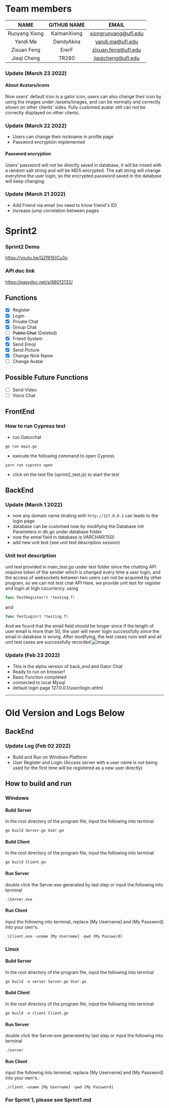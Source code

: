 # Team members
|  NAME   | GITHUB NAME  | EMAIL |
|  :----:  | :----:  | :----:  |
| Ruoyang Xiong  | KalmanXiong | xiongruoyang@ufl.edu |
| Yandi Ma  | DandyAkira | yandi.ma@ufl.edu |
| Zixuan Feng  | ErerF | zixuan.feng@ufl.edu |
| Jiaqi Cheng  | TR280 | jiaqicheng@ufl.edu |

### Update (March 23 2022)
#### About Avatars/icons
Now users' default icon is a gator icon, users can also change their icon by using the images under /assets/images, and can be normally and correctly shown on other clients' sides. Fully customed avatar still can not be correctly displayed on other clients.

### Update (March 22 2022)

 - Users can change their nickname in profile page
 - Password encryption implemented

#### Password encryption
Users' password will not be directly saved in database, it will be mixed with a random salt string and will be MD5 encrypted. The salt string will change everytime the user login, so the encrypted password saved in the database will keep changing.

### Update (March 21 2022)

 - Add Friend via email (no need to know friend's ID)
 - Increase jump correlation between pages

# Sprint2

### Sprint2 Demo

https://youtu.be/QZf61EtCu3o

### API doc link

 https://easydoc.net/s/88012132/

## Functions

- [x] Register
- [x] Login
- [x] Private Chat
- [x] Group Chat
- [ ] ~~Public Chat~~    (Deleted)
- [x] Friend System
- [x] Send Emoji
- [x] Send Picture
- [x] Change Nick Name
- [ ] Change Avatar

## Possible Future Functions

- [ ] Send Video
- [ ] Voice Chat

## FrontEnd

### How to run Cypress test
- run Gatorchat
```
go run main.go
```
- execute the following command to open Cypress
```
yarn run cypress open
```
- click on the test file (sprint2_test.js) to start the test

## BackEnd

### Update (March 1 2022)

 - now any domain name strating with `http://127.0.0.1` can leads to the login page
 - database can be customed now by modifying the Database Init Parameters in db.go under database folder
 - now the emial field in database is VARCHAR(150)
 - add new unit test (see unit test description session)

### Unit test description

unit test provided in main_test.go under test folder
since the chatting API requires token of the sender which is changed every time a user login, and the access of websockets between two users can not be acquired by other program, so we can not test chat API
Here, we provide unit test for register and login at high cocurrency. using

```go
func TestRegister(t *testing.T)
```

and

```go
func TestLogin(t *testing.T)
```

And we found that the email field should be longer since if the length of user email is more than 50, the user will never login successfully since the email in database is wrong.
After modifying, the test cases runs well and all unit test cases are successfully recorded
![image](https://user-images.githubusercontent.com/54897058/156042417-69a0af7e-2fb9-4f64-8ca0-244d0a304c5a.png)


### Update (Feb 23 2022)

 - This is the alpha version of back_end and Gator Chat
 - Ready to run on browser!
 - Basic Function completed
 - connected to local Mysql
 - default login page 127.0.0.1/user/login.shtml

------------------------------------------------------

# Old Version and Logs Below

## BackEnd

### Update Log (Feb 02 2022)

 - Build and Run on Windows Platform
 - User Register and Login (Access server with a user name is not being used for the first time will be registered as a new user directly)

## How to build and run

### Windows

#### Build Server

In the root directory of the program file, input the following into terminal

```
go build Server.go User.go
```

#### Build Client

In the root directory of the program file, input the following into terminal

```
go build Client.go
```

#### Run Server

double click the Server.exe generated by last step or input the following into terminal

```
.\Server.exe
```

#### Run Client

input the following into terminal, replace [My Username] and [My Password] into your own's.

```
.\Client.exe -uname [My Username] -pwd [My Password]
```

### Linux

#### Build Server

In the root directory of the program file, input the following into terminal

```
go build -o server Server.go User.go
```

#### Build Client

In the root directory of the program file, input the following into terminal

```
go build -o client Client.go
```

#### Run Server

double click the Server.exe generated by last step or input the following into terminal

```
./server
```

#### Run Client

input the following into terminal, replace [My Username] and [My Password] into your own's.

```
./client -uname [My Username] -pwd [My Password]
```

### For Sprint 1, please see Sprint1.md
